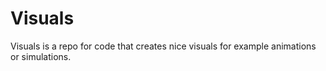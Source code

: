 # Visuals
Visuals is a repo for code that creates nice visuals for example animations or simulations.
